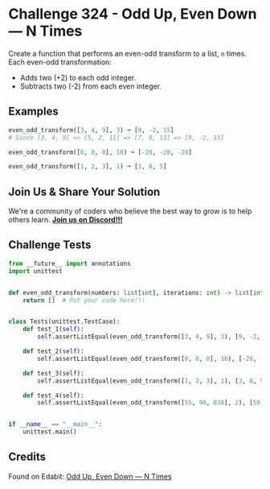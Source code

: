 # Challenge 324 - Odd Up, Even Down — N Times

Create a function that performs an even-odd transform to a list, `n` times. Each even-odd transformation:

- Adds two (+2) to each odd integer.
- Subtracts two (-2) from each even integer.

## Examples
```python
even_odd_transform([3, 4, 9], 3) ➞ [9, -2, 15]
# Since [3, 4, 9] => [5, 2, 11] => [7, 0, 13] => [9, -2, 15]

even_odd_transform([0, 0, 0], 10) ➞ [-20, -20, -20]

even_odd_transform([1, 2, 3], 1) ➞ [3, 0, 5]
```
## Join Us & Share Your Solution

We're a community of coders who believe the best way to grow is to help others learn. **[Join us on Discord!!!](https://discord.gg/sfHykntuGy)**

## Challenge Tests
```python
from __future__ import annotations
import unittest


def even_odd_transform(numbers: list[int], iterations: int) -> list[int]:
    return []  # Put your code here!!!


class Tests(unittest.TestCase):
    def test_1(self):
        self.assertListEqual(even_odd_transform([3, 4, 9], 3), [9, -2, 15])

    def test_2(self):
        self.assertListEqual(even_odd_transform([0, 0, 0], 10), [-20, -20, -20])

    def test_3(self):
        self.assertListEqual(even_odd_transform([1, 2, 3], 1), [3, 0, 5])

    def test_4(self):
        self.assertListEqual(even_odd_transform([55, 90, 830], 2), [59, 86, 826])


if __name__ == "__main__":
    unittest.main()
```
## Credits

Found on Edabit: [Odd Up, Even Down — N Times](https://edabit.com/challenge/ke4FSMdG2XYxbGQny)
